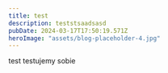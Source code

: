 ```yaml
---
title: test
description: teststsaadsasd
pubDate: 2024-03-17T17:50:19.571Z
heroImage: "assets/blog-placeholder-4.jpg"
---
```


t﻿est testujemy sobie
